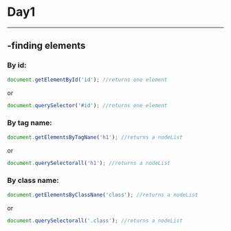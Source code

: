 <h1>Day1</h1>
<hr>
<h2>-finding elements</h2>
<h3>By id:</h3>

```javascript
document.getElementById('id'); //returns one element
```
or
```javascript
document.querySelector('#id'); //returns one element
```

<h3>By tag name:</h3>

```javascript
document.getElementsByTagNane('h1'); //returns a nodeList
```
or 
```javascript
document.querySelectorall('h1'); //returns a nodeList
```

<h3>By class name:</h3>

```javascript
document.getElementsByClassNane('class'); //returns a nodeList
```
or 
```javascript
document.querySelectorall('.class'); //returns a nodeList
```
